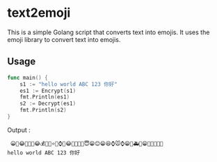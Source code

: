 
# text2emoji

This is a simple Golang script that converts text into emojis. It uses the emoji library to convert text into emojis.

## Usage
```Go
func main() {
    s1 := "hello world ABC 123 你好"
    es1 := Encrypt(s1)
    fmt.Println(es1)
    s2 := Decrypt(es1)
    fmt.Println(s2)
}
```
Output :
```text
 😀🍇😂🍐🚎🍓😂💰🏈🍒⭐💴⌚🍓😂🐻🏈🐻🍎😇😁😊😁😆⌚🐭⌚😁🏉🚑🍇😁🎱🚕🍓📲💷
hello world ABC 123 你好
```